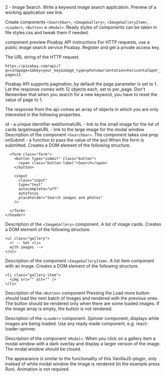 2 - Image Search. Write a keyword image search application. Preview of a working
application see link.

Create components `<Searchbar>`, `<ImageGallery>`, `<ImageGalleryItem>`,
`<Loader>`, `<Button>` и `<Modal>`. Ready styles of components can be taken in
file styles.css and tweak them if needed.

component preview Pixabay API instructions For HTTP requests, use a public image
search service Pixabay. Register and get a private access key.

The URL string of the HTTP request.

`https://pixabay.com/api/?q=cat&page=1&key=your_key&image_type=photo&orientation=horizontal&per_page=12`

Pixabay API supports pagination, by default the page parameter is set to 1. Let
the response comes with 12 objects each, set to per_page. Don't Remember that
when you search for a new keyword, you have to reset the value of page to 1.

The response from the api comes an array of objects in which you are only
interested in the following properties.

id - a unique identifier webformatURL - link to the small image for the list of
cards largeImageURL - link to the large image for the modal window Description
of the component `<Searchbar>`. The component takes one prop onSubmit - a
function to pass the value of the iput When the form is submitted. Creates a DOM
element of the following structure.

```<header class="searchbar">
  <form class="form">
    <button type="submit" class="button">
      <span class="button-label">Search</span>
    </button>

    <input
      class="input"
      type="text"
      autocomplete="off"
      autofocus
      placeholder="Search images and photos"
    />

  </form>
</header>
```

Description of the `<ImageGallery>` component. A list of image cards. Creates a
DOM element of the following structure.

```
<ul class="gallery">
  <! -- Set <li>
  with images -->
</ul>
```

Description of the component `<ImageGalleryItem>`. A list item component with an
image. Creates a DOM element of the following structure.

```
<li class="gallery-item">
  <img src="" alt="" />
</li>
```

Description of the `<Button>` component Pressing the Load more button should
load the next batch of Images and rendered with the previous ones. The button
should be rendered only when there are some loaded images. If the image array is
empty, the button is not rendered.

Description of the `<Loader>` component. Spinner component, displays while
images are being loaded. Use any ready made component, e.g.
react-loader-spinner.

Description of the component `<Modal>`. When you click on a gallery item a modal
window with a dark overlay and display a larger version of the image. The modal
window should be closed.

The appearance is similar to the functionality of this VanillaJS-plugin, only
instead of white modal window the image is rendered (in the example press Run).
Animation is not required.
